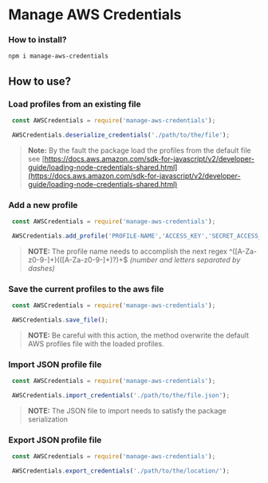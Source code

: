 # Manage AWS Credentials


### How to install?

```sh
npm i manage-aws-credentials
```

## How to use?

### Load profiles from an existing file

```js
 const AWSCredentials = require('manage-aws-credentials');

 AWSCredentials.deserialize_credentials('./path/to/the/file');
```

> **Note:** By the fault the package load the profiles from the default file see [https://docs.aws.amazon.com/sdk-for-javascript/v2/developer-guide/loading-node-credentials-shared.html](https://docs.aws.amazon.com/sdk-for-javascript/v2/developer-guide/loading-node-credentials-shared.html)


### Add a new profile


```js
 const AWSCredentials = require('manage-aws-credentials');

 AWSCredentials.add_profile('PROFILE-NAME','ACCESS_KEY','SECRET_ACCESS_KEY')
```
> **NOTE:** The profile name needs to accomplish the next regex ^([A-Za-z0-9\-]+)(([A-Za-z0-9\-]+)?)+$ *(number and letters separated by dashes)*

### Save the current profiles to the aws file

```js
 const AWSCredentials = require('manage-aws-credentials');

 AWSCredentials.save_file();
```

> **NOTE:** Be careful with this action, the method overwrite the default AWS profiles file with the loaded profiles.

### Import JSON profile file

```js
 const AWSCredentials = require('manage-aws-credentials');

 AWSCredentials.import_credentials('./path/to/the/file.json');
```

> **NOTE:** The JSON file to import needs to satisfy the package serialization

### Export JSON profile file

```js
 const AWSCredentials = require('manage-aws-credentials');

 AWSCredentials.export_credentials('./path/to/the/location/');
```